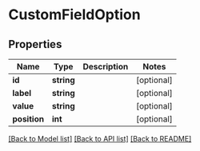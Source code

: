# CustomFieldOption

## Properties
Name | Type | Description | Notes
------------ | ------------- | ------------- | -------------
**id** | **string** |  | [optional] 
**label** | **string** |  | [optional] 
**value** | **string** |  | [optional] 
**position** | **int** |  | [optional] 

[[Back to Model list]](../README.md#documentation-for-models) [[Back to API list]](../README.md#documentation-for-api-endpoints) [[Back to README]](../README.md)


